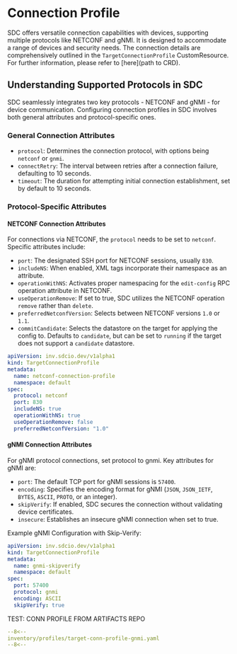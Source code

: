 # Connection Profile

SDC offers versatile connection capabilities with devices, supporting multiple protocols like NETCONF and gNMI.
It is designed to accommodate a range of devices and security needs. The connection details are comprehensively outlined in the `TargetConnectionProfile` CustomResource. For further information, please refer to [here](path to CRD).

## Understanding Supported Protocols in SDC

SDC seamlessly integrates two key protocols - NETCONF and gNMI - for device communication.
Configuring connection profiles in SDC involves both general attributes and protocol-specific ones.

### General Connection Attributes

* `protocol`: Determines the connection protocol, with options being `netconf` or `gnmi`.
* `connectRetry`: The interval between retries after a connection failure, defaulting to 10 seconds.
* `timeout`: The duration for attempting initial connection establishment, set by default to 10 seconds.

### Protocol-Specific Attributes

#### NETCONF Connection Attributes

For connections via NETCONF, the `protocol` needs to be set to `netconf`. Specific attributes include:

* `port`: The designated SSH port for NETCONF sessions, usually `830`.
* `includeNS`: When enabled, XML tags incorporate their namespace as an attribute.
* `operationWithNS`: Activates proper namespacing for the `edit-config` RPC operation attribute in NETCONF.
* `useOperationRemove`: If set to true, SDC utilizes the NETCONF operation `remove` rather than `delete`.
* `preferredNetconfVersion`: Selects between NETCONF versions `1.0` or `1.1`.
* `commitCandidate`: Selects the datastore on the target for applying the config to. Defaults to `candidate`, but can be set to `running` if the target does not support a `candidate` datastore.

```yaml
apiVersion: inv.sdcio.dev/v1alpha1
kind: TargetConnectionProfile
metadata:
  name: netconf-connection-profile
  namespace: default
spec:
  protocol: netconf
  port: 830
  includeNS: true
  operationWithNS: true
  useOperationRemove: false
  preferredNetconfVersion: "1.0"
```

#### gNMI Connection Attributes

For gNMI protocol connections, set protocol to gnmi. Key attributes for gNMI are:

* `port`: The default TCP port for gNMI sessions is `57400`.
* `encoding`: Specifies the encoding format for gNMI (`JSON`, `JSON_IETF`, `BYTES`, `ASCII`, `PROTO`, or an integer).
* `skipVerify`: If enabled, SDC secures the connection without validating device certificates.
* `insecure`: Establishes an insecure gNMI connection when set to true.

Example gNMI Configuration with Skip-Verify:

```yaml
apiVersion: inv.sdcio.dev/v1alpha1
kind: TargetConnectionProfile
metadata:
  name: gnmi-skipverify
  namespace: default
spec:
  port: 57400
  protocol: gnmi
  encoding: ASCII
  skipVerify: true
```



TEST:
CONN PROFILE FROM ARTIFACTS REPO

```yaml
--8<--
inventory/profiles/target-conn-profile-gnmi.yaml
--8<--
```